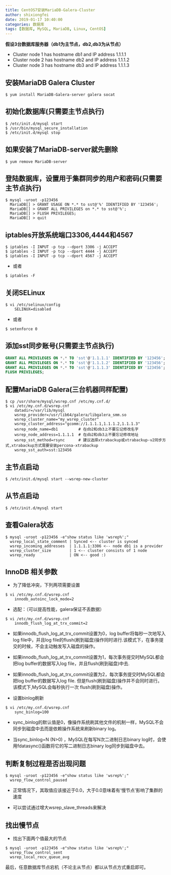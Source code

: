 ```yaml
---
title: CentOS7安装MariaDB-Galera-Cluster
author: shixiongfei
date: 2019-01-17 10:40:00
categories: 数据库
tags: [数据库, MySQL, MariaDB, Linux, CentOS]
---
```


**假设3台数据库服务器（db1为主节点，db2,db3为从节点）**

- Cluster node 1 has hostname db1 and IP address 1.1.1.1
- Cluster node 2 has hostname db2 and IP address 1.1.1.2
- Cluster node 3 has hostname db3 and IP address 1.1.1.3

## 安装MariaDB Galera Cluster

```shell
$ yum install MariaDB-Galera-server galera socat
```

## 初始化数据库(只需要主节点执行)

```shell
$ /etc/init.d/mysql start
$ /usr/bin/mysql_secure_installation
$ /etc/init.d/mysql stop
```

## 如果安装了MariaDB-server就先删除

```shell
$ yum remove MariaDB-server
```

## 登陆数据库，设置用于集群同步的用户和密码(只需要主节点执行)

```shell
$ mysql -uroot -p123456
  MariaDB[] > GRANT USAGE ON *.* to sst@'%' IDENTIFIED BY '123456';
  MariaDB[] > GRANT ALL PRIVILEGES on *.* to sst@'%';
  MariaDB[] > FLUSH PRIVILEGES;
  MariaDB[] > quit
```

## iptables开放系统端口3306,4444和4567

```shell
$ iptables -I INPUT -p tcp --dport 3306 -j ACCEPT
$ iptables -I INPUT -p tcp --dport 4444 -j ACCEPT
$ iptables -I INPUT -p tcp --dport 4567 -j ACCEPT
```

- 或者

```shell
$ iptables -F
```

## 关闭SELinux

```shell
$ vi /etc/selinux/config
    SELINUX=disabled
```

- 或者

```shell
$ setenforce 0
```

## 添加sst同步账号(只需要主节点执行)

```sql
GRANT ALL PRIVILEGES ON *.* TO 'sst'@'1.1.1.1' IDENTIFIED BY '123456';
GRANT ALL PRIVILEGES ON *.* TO 'sst'@'1.1.1.2' IDENTIFIED BY '123456';
GRANT ALL PRIVILEGES ON *.* TO 'sst'@'1.1.1.3' IDENTIFIED BY '123456';
FLUSH PRIVILEGES;
```

## 配置MariaDB Galera(三台机器同样配置)

```shell
$ cp /usr/share/mysql/wsrep.cnf /etc/my.cnf.d/
$ vi /etc/my.cnf.d/wsrep.cnf
    datadir=/var/lib/mysql
    wsrep_provider=/usr/lib64/galera/libgalera_smm.so
    wsrep_cluster_name="my_wsrep_cluster"
    wsrep_cluster_address="gcomm://1.1.1.1,1.1.1.2,1.1.1.3"
    wsrep_node_name=db1         # 在db2和db3上不要忘记修改名字
    wsrep_node_address=1.1.1.1  # 在db2和db3上不要忘记修改地址
    wsrep_sst_method=rsync      # 建议选择xtrabackup或xtrabackup-v2同步方式,xtrabackup方式需要安装percona-xtrabackup
    wsrep_sst_auth=sst:123456
```

## 主节点启动

```shell
$ /etc/init.d/mysql start --wsrep-new-cluster
```

## 从节点启动

```shell
$ /etc/init.d/mysql start
```

## 查看Galera状态

```shell
$ mysql -uroot -p123456 -e"show status like 'wsrep%';"
  wsrep_local_state_comment | Synced <-- cluster is synced
  wsrep_incoming_addresses  | 1.1.1.1:3306 <-- node db1 is a provider
  wsrep_cluster_size        | 1 <-- cluster consists of 1 node
  wsrep_ready               | ON <-- good :)
```

## InnoDB 相关参数

- 为了降低冲突，下列两项需要设置

```shell
$ vi /etc/my.cnf.d/wsrep.cnf
    innodb_autoinc_lock_mode=2
```

- 选配：（可以提高性能，galera保证不丢数据）

```shell
$ vi /etc/my.cnf.d/wsrep.cnf
    innodb_flush_log_at_trx_commit=2
```

- 如果innodb_flush_log_at_trx_commit设置为0，log buffer将每秒一次地写入log file中，并且log file的flush(刷到磁盘)操作同时进行.该模式下，在事务提交的时候，不会主动触发写入磁盘的操作。

- 如果innodb_flush_log_at_trx_commit设置为1，每次事务提交时MySQL都会把log buffer的数据写入log file，并且flush(刷到磁盘)中去.

- 如果innodb_flush_log_at_trx_commit设置为2，每次事务提交时MySQL都会把log buffer的数据写入log file. 但是flush(刷到磁盘)操作并不会同时进行。该模式下,MySQL会每秒执行一次 flush(刷到磁盘)操作。

- 设置binlog刷新

```shell
$ vi /etc/my.cnf.d/wsrep.cnf
    sync_binlog=100
```

- sync_binlog的默认值是0，像操作系统刷其他文件的机制一样，MySQL不会同步到磁盘中去而是依赖操作系统来刷新binary log。

- 当sync_binlog=N (N>0) ，MySQL在每写N次二进制日志binary log时，会使用fdatasync()函数将它的写二进制日志binary log同步到磁盘中去。

## 判断复制过程是否出现问题

```shell
$ mysql -uroot -p123456 -e"show status like 'wsrep%';"
  wsrep_flow_control_paused
```

- 正常情况下，其取值应该接近于0.0，大于0.0意味着有‘慢节点’影响了集群的速度

- 可以尝试通过增大wsrep_slave_threads来解决

## 找出慢节点

- 找出下面两个值最大的节点

```shell
$ mysql -uroot -p123456 -e"show status like 'wsrep%';"
  wsrep_flow_control_sent
  wsrep_local_recv_queue_avg
```

最后，任意数据库节点宕机（不论主从节点）都以从节点方式重启即可。
